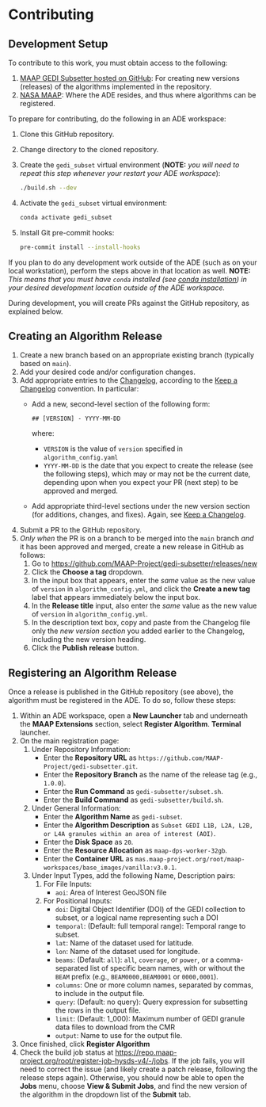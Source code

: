 # Contributing

## Development Setup

To contribute to this work, you must obtain access to the following:

1. [MAAP GEDI Subsetter hosted on GitHub]: For creating new versions
   (releases) of the algorithms implemented in the repository.
1. [NASA MAAP]: Where the ADE resides, and thus where algorithms can be
   registered.

To prepare for contributing, do the following in an ADE workspace:

1. Clone this GitHub repository.
1. Change directory to the cloned repository.
1. Create the `gedi_subset` virtual environment (**NOTE:** _you will need to
   repeat this step whenever your restart your ADE workspace_):

   ```bash
   ./build.sh --dev
   ```

1. Activate the `gedi_subset` virtual environment:

   ```bash
   conda activate gedi_subset
   ```

1. Install Git pre-commit hooks:

   ```bash
   pre-commit install --install-hooks
   ```

If you plan to do any development work outside of the ADE (such as on your local
workstation), perform the steps above in that location as well.  **NOTE:** _This
means that you must have `conda` installed (see [conda installation]) in your
desired development location outside of the ADE workspace._

During development, you will create PRs against the GitHub repository, as
explained below.

## Creating an Algorithm Release

1. Create a new branch based on an appropriate existing branch (typically based
   on `main`).
1. Add your desired code and/or configuration changes.
1. Add appropriate entries to the [Changelog](./CHANGELOG.md), according to
   the [Keep a Changelog] convention.  In particular:
   - Add a new, second-level section of the following form:

      ```plain
      ## [VERSION] - YYYY-MM-DD
      ```

      where:
      - `VERSION` is the value of `version` specified in `algorithm_config.yaml`
      - `YYYY-MM-DD` is the date that you expect to create the release (see the
        following steps), which may or may not be the current date, depending
        upon when you expect your PR (next step) to be approved and merged.
   - Add appropriate third-level sections under the new version section (for
     additions, changes, and fixes).  Again, see [Keep a Changelog].
1. Submit a PR to the GitHub repository.
1. _Only when_ the PR is on a branch to be merged into the `main` branch _and_
   it has been approved and merged, create a new release in GitHub as follows:
   1. Go to
      <https://github.com/MAAP-Project/gedi-subsetter/releases/new>
   1. Click the **Choose a tag** dropdown.
   1. In the input box that appears, enter the _same_ value as the new value of
      `version` in `algorithm_config.yml`, and click the **Create a new tag**
      label that appears immediately below the input box.
   1. In the **Release title** input, also enter the _same_ value as the new
      value of `version` in `algorithm_config.yml`.
   1. In the description text box, copy and paste from the Changelog file only
      the _new version section_ you added earlier to the Changelog, including
      the new version heading.
   1. Click the **Publish release** button.

## Registering an Algorithm Release

Once a release is published in the GitHub repository (see above), the algorithm
must be registered in the ADE.  To do so, follow these steps:
1. Within an ADE workspace, open a **New Launcher** tab and underneath the
   **MAAP Extensions** section, select **Register Algorithm**.
   **Terminal** launcher.
1. On the main registration page:
   1. Under Repository Information:
      - Enter the **Repository URL** as
         `https://github.com/MAAP-Project/gedi-subsetter.git`.
      - Enter the **Repository Branch** as the name of the release tag (e.g., `1.0.0`).
      - Enter the **Run Command** as `gedi-subsetter/subset.sh`.
      - Enter the **Build Command** as `gedi-subsetter/build.sh`.
   1. Under General Information:
      - Enter the **Algorithm Name** as `gedi-subset`.
      - Enter the **Algorithm Description** as `Subset GEDI L1B, L2A, L2B, or L4A granules within an area of interest (AOI)`.
      - Enter the **Disk Space** as `20`.
      - Enter the **Resource Allocation** as `maap-dps-worker-32gb`.
      - Enter the **Container URL** as `mas.maap-project.org/root/maap-workspaces/base_images/vanilla:v3.0.1`.
   1. Under Input Types, add the following Name, Description pairs:
      1. For File Inputs:
         - `aoi`: Area of Interest GeoJSON file
      1. For Positional Inputs:
         - `doi`: Digital Object Identifier (DOI) of the GEDI collection to subset, or a logical name representing such a DOI
         - `temporal`: (Default: full temporal range): Temporal range to subset.
         - `lat`: Name of the dataset used for latitude.
         - `lon`: Name of the dataset used for longitude.
         - `beams`: (Default: `all`): `all`, `coverage`, or `power`, or a comma-separated list of specific beam names, with or without the `BEAM` prefix (e.g., `BEAM0000,BEAM0001` or `0000,0001`).
         - `columns`: One or more column names, separated by commas, to include in the output file.
         - `query`: (Default: no query): Query expression for subsetting the rows in the output file.
         - `limit`: (Default: 1_000): Maximum number of GEDI granule data files to download from the CMR
         - `output`: Name to use for the output file.
1. Once finished, click **Register Algorithm**
1. Check the build job status at
   <https://repo.maap-project.org/root/register-job-hysds-v4/-/jobs>.  If the job
   fails, you will need to correct the issue (and likely create a patch release,
   following the release steps again).  Otherwise, you should now be able to
   open the **Jobs** menu, choose **View & Submit Jobs**, and find
   the new version of the algorithm in the dropdown list of the **Submit** tab.

[conda installation]:
   https://docs.conda.io/projects/conda/en/latest/user-guide/install/index.html
[Keep a Changelog]:
  https://keepachangelog.com/en/1.0.0/
[MAAP GEDI Subsetter hosted on GitHub]:
  https://github.com/MAAP-Project/gedi-subsetter.git
[NASA MAAP]:
  https://maap-project.org/
